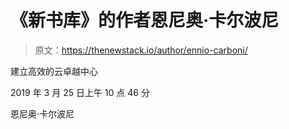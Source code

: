 # 《新书库》的作者恩尼奥·卡尔波尼

> 原文：<https://thenewstack.io/author/ennio-carboni/>

建立高效的云卓越中心

2019 年 3 月 25 日上午 10 点 46 分

恩尼奥·卡尔波尼